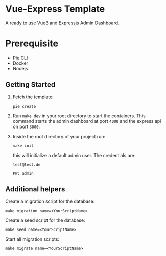 
# Vue-Express Template

A ready to use Vue3 and Expressjs Admin Dashboard.

# Prerequisite

- Pie CLI
- Docker
- Nodejs

## Getting Started

1. Fetch the template:
   ```
   pie create
   ```

2. Run  ```make dev```  in your root directory to start the containers. This command starts the admin dashboard at port ```4000``` and the express api on port ```3000```.

3. Inside the root directory of your project run:
   ```
   make init
   ```

   this will initialize a default admin user. The credentials are:

   ```test@test.de``` 

   ```PW: admin```



## Additional helpers

Create a migration script for the database:

```
make migration name=<YourScriptName>
```

Create a seed script for the database:

```
make seed name=<YourScriptName>
```


Start all migration scripts:

```
make migrate name=<YourScriptName>
```
